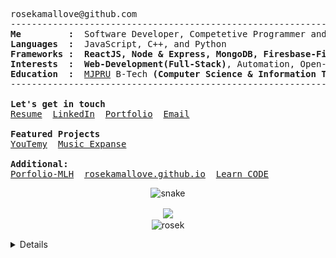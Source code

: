 <pre>
rosekamallove@github.com
--------------------------------------------------------------------------------
<b>Me         :</b>  Software Developer, Competetive Programmer and a Music Enthusiast
<b>Languages  :</b>  JavaScript, C++, and Python
<b>Frameworks :</b>  <b>ReactJS, Node & Express, MongoDB, Firesbase-Firestore and, Django</b>
<b>Interests  :</b>  <b>Web-Development(Full-Stack)</b>, Automation, Open-Source Contribution
<b>Education  :</b>  <a href="http://www.mjpru.ac.in/">MJPRU</a> B-Tech <b>(Computer Science & Information Technology) (2024)</b>
--------------------------------------------------------------------------------

<b>Let's get in touch</b>
<a href="https://drive.google.com/file/d/16S4zJlCyRrM5e8k66Ng69h0f1Q1aRL04/view">Resume</a>  <a href="https://linkedin.com/in/rose-kamal-love-1146141b0/">LinkedIn</a>  <a href="https://rosekamallove.vercel.app">Portfolio</a>  <a href="mailto:private.rosekamallove@gmail.com">Email</a>

<b>Featured Projects </b>
<a href="https://youtemy.tech/">YouTemy<a>  <a href="https://music-expanse.herokuapp.com/">Music Expanse<a>

<b>Additional:</b>
<a href="https://goofy-sammet-fca865.netlify.app/">Porfolio-MLH<a>  <a href="https://rosekamallove.github.io">rosekamallove.github.io<a>  <a href="https://rosekamallove.github.io/Learn_CODE/">Learn_CODE<a>
</pre>

<!-- Contribution Grid -->
<p align="center">
  <img src="https://github.com/rosekamallove/rosekamallove/blob/output/github-contribution-grid-snake.svg" alt="snake">
</p>

<p align="center" >
  <!-- Contribution Stats -->
  <img align="center" src = "https://github-readme-stats.vercel.app/api?username=rosekamallove&show_icons=true&line_height=27&theme=onedark" >
  <br/>
  <!-- Profile Views Stats -->
  <img align="center" src="https://komarev.com/ghpvc/?username=rosekamallove" alt="rosek" />
</p>


<details closed>
<summary>Cool GIFs</summary>

![Waves](./assets/bottom-header.svg)

[![Matrix SVG](https://raw.githubusercontent.com/rodrigograca31/rodrigograca31/master/matrix.svg)](https://www.youtube.com/watch?v=dQw4w9WgXcQ)

<img align="left" src="https://octodex.github.com/images/nyantocat.gif" width="30%">
<img align="right" src="https://octodex.github.com/images/daftpunktocat-thomas.gif" width="30%">
</details>
